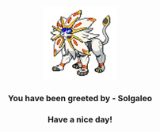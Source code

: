 <p align="center">
            <img src="https://raw.githubusercontent.com/PokeAPI/sprites/master/sprites/pokemon/791.png" width="150" height="150">
          </p>
          <h3 align="center">You have been greeted by - <b>Solgaleo</b></h3>
          <h3 align="center">Have a nice day!</h3>
        